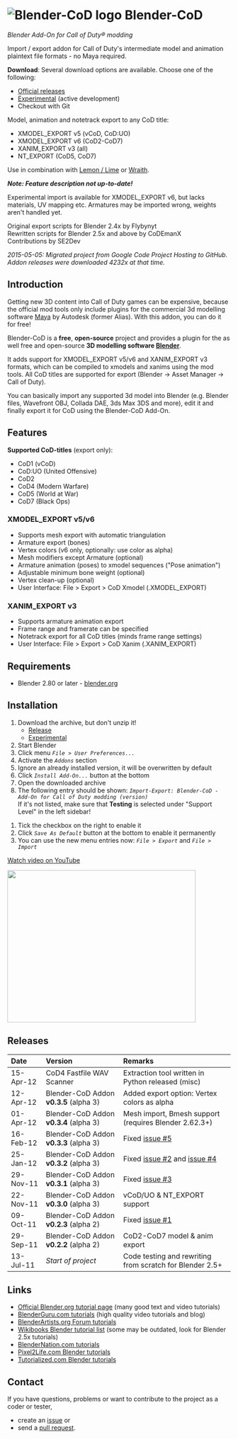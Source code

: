 ﻿# ![Blender-CoD logo](https://raw.githubusercontent.com/CoDEmanX/blender-cod/master/blender-cod-logo.png) Blender-CoD #
*Blender Add-On for Call of Duty® modding*

Import / export addon for Call of Duty's intermediate model and animation plaintext file formats - no Maya required.

**Download**:  Several download options are available. Choose one of the following:
+ [Official releases](https://github.com/CoDEmanX/blender-cod/releases)
+ [Experimental](https://github.com/CoDEmanX/blender-cod.git) (active development)
+ Checkout with Git

Model, animation and notetrack export to any CoD title:
  * XMODEL_EXPORT v5 (vCoD, CoD:UO)
  * XMODEL_EXPORT v6 (CoD2-CoD7)
  * XANIM_EXPORT v3 (all)
  * NT_EXPORT (CoD5, CoD7)

Use in combination with [Lemon / Lime](http://tom-crowley.co.uk/downloads/) or [Wraith](http://aviacreations.com/wraith/).<br>


***Note: Feature description not up-to-date!***

Experimental import is available for XMODEL_EXPORT v6, but lacks materials, UV mapping etc. Armatures may be imported wrong, weights aren't handled yet.

Original export scripts for Blender 2.4x by Flybynyt<br>
Rewritten scripts for Blender 2.5x and above by CoDEmanX<br>
Contributions by SE2Dev

*2015-05-05: Migrated project from Google Code Project Hosting to GitHub. Addon releases were downloaded 4232x at that time.*

## Introduction ##

Getting new 3D content into Call of Duty games can be expensive, because the official mod tools only include plugins for the commercial 3d modelling software [Maya](http://www.autodesk.com/products/maya/overview) by Autodesk (former Alias). With this addon, you can do it for free!

Blender-CoD is a **free**, **open-source** project and provides a plugin for the as well free and open-source **3D modelling software [Blender](http://www.blender.org/)**.

It adds support for XMODEL_EXPORT v5/v6 and XANIM_EXPORT v3 formats, which can be compiled to xmodels and xanims using the mod tools. All CoD titles are supported for export (Blender -> Asset Manager -> Call of Duty).

You can basically import any supported 3d model into Blender (e.g. Blender files, Wavefront OBJ, Collada DAE, 3ds Max 3DS and more), edit it and finally export it for CoD using the Blender-CoD Add-On.

## Features ##

**Supported CoD-titles** (export only):
  * CoD1 (vCoD)
  * CoD:UO (United Offensive)
  * CoD2
  * CoD4 (Modern Warfare)
  * CoD5 (World at War)
  * CoD7 (Black Ops)


### XMODEL_EXPORT v5/v6 ###
  * Supports mesh export with automatic triangulation
  * Armature export (bones)
  * Vertex colors (v6 only, optionally: use color as alpha)
  * Mesh modifiers except Armature (optional)
  * Armature animation (poses) to xmodel sequences ("Pose animation")
  * Adjustable minimum bone weight (optional)
  * Vertex clean-up (optional)
  * User Interface: File > Export > CoD Xmodel (.XMODEL\_EXPORT)


### XANIM_EXPORT v3 ###
  * Supports armature animation export
  * Frame range and framerate can be specified
  * Notetrack export for all CoD titles (minds frame range settings)
  * User Interface: File > Export > CoD Xanim (.XANIM\_EXPORT)
  
## Requirements ##

  * Blender 2.80 or later - [blender.org](http://www.blender.org/download/)


## Installation ##

  1. Download the archive, but don't unzip it!
      + [Release](https://github.com/CoDEmanX/blender-cod/releases)
      + [Experimental](https://github.com/CoDEmanX/blender-cod/archive/master.zip)
  1. Start Blender
  1. Click menu _`File > User Preferences...`_
  1. Activate the _`Addons`_ section
  1. Ignore an already installed version, it will be overwritten by default
  1. Click _`Install Add-On...`_ button at the bottom
  1. Open the downloaded archive
  1. The following entry should be shown: _`Import-Export: Blender-CoD - Add-On for Call of Duty modding (version)`_<br>If it's not listed, make sure that <b>Testing</b> is selected under "Support Level" in the left sidebar!<br>
<ol><li>Tick the checkbox on the right to enable it<br>
</li><li>Click <i><code>Save As Default</code></i> button at the bottom to enable it permanently<br>
</li><li>You can use the new menu entries now: <i><code>File &gt; Export</code></i> and <i><code>File &gt; Import</code></i></li></ol>

<a href='http://www.youtube.com/watch?v=6SkHz7wrAA8'>Watch video on YouTube</a>

<a href='http://www.youtube.com/watch?feature=player_embedded&v=6SkHz7wrAA8' target='_blank'><img src='http://img.youtube.com/vi/6SkHz7wrAA8/0.jpg' width='425' height=344 /></a>

## Releases ##

| Date | Version | Remarks |
|:-----|:--------|:--------|
| 15-Apr-12 | CoD4 Fastfile WAV Scanner | Extraction tool written in Python released (misc) |
| 12-Apr-12 | Blender-CoD Addon **v0.3.5** (alpha 3) | Added export option: Vertex colors as alpha |
| 01-Apr-12 | Blender-CoD Addon **v0.3.4** (alpha 3) | Mesh import, Bmesh support (requires Blender 2.62.3+) |
| 16-Feb-12 | Blender-CoD Addon **v0.3.3** (alpha 3) | Fixed [issue #5](https://github.com/CoDEmanX/blender-cod/issues/5) |
| 25-Jan-12 | Blender-CoD Addon **v0.3.2** (alpha 3) | Fixed [issue #2](https://github.com/CoDEmanX/blender-cod/issues/2) and [issue #4](https://github.com/CoDEmanX/blender-cod/issues/4) |
| 29-Nov-11 | Blender-CoD Addon **v0.3.1** (alpha 3) | Fixed [issue #3](https://github.com/CoDEmanX/blender-cod/issues/3) |
| 22-Nov-11 | Blender-CoD Addon **v0.3.0** (alpha 3) | vCoD/UO & NT_EXPORT support |
| 09-Oct-11 | Blender-CoD Addon **v0.2.3** (alpha 2) | Fixed [issue #1](https://github.com/CoDEmanX/blender-cod/issues/1) |
| 29-Sep-11 | Blender-CoD Addon **v0.2.2** (alpha 2) | CoD2-CoD7 model & anim export |
| 13-Jul-11 | _Start of project_ | Code testing and rewriting from scratch for Blender 2.5+ |

## Links ##

  * [Official Blender.org tutorial page](http://www.blender.org/education-help/tutorials/) (many good text and video tutorials)
  * [BlenderGuru.com tutorials](http://www.blenderguru.com/) (high quality video tutorials and blog)
  * [BlenderArtists.org Forum tutorials](http://blenderartists.org/forum/forumdisplay.php?32-Tutorials)
  * [Wikibooks Blender tutorial list](http://en.wikibooks.org/wiki/Blender_3D:_Tutorial_Links_List) (some may be outdated, look for Blender 2.5x tutorials)
  * [BlenderNation.com tutorials](http://www.blendernation.com/category/education/tutorials/)
  * [Pixel2Life.com Blender tutorials](http://www.pixel2life.com/tutorials/blender_3d/)
  * [Tutorialized.com Blender tutorials](http://www.tutorialized.com/tutorials/Blender-3d/1)

## Contact ##

If you have questions, problems or want to contribute to the project as a coder or tester,
* create an [issue](https://github.com/CoDEmanX/blender-cod/issues) or
* send a [pull request](https://github.com/CoDEmanX/blender-cod/pulls).
